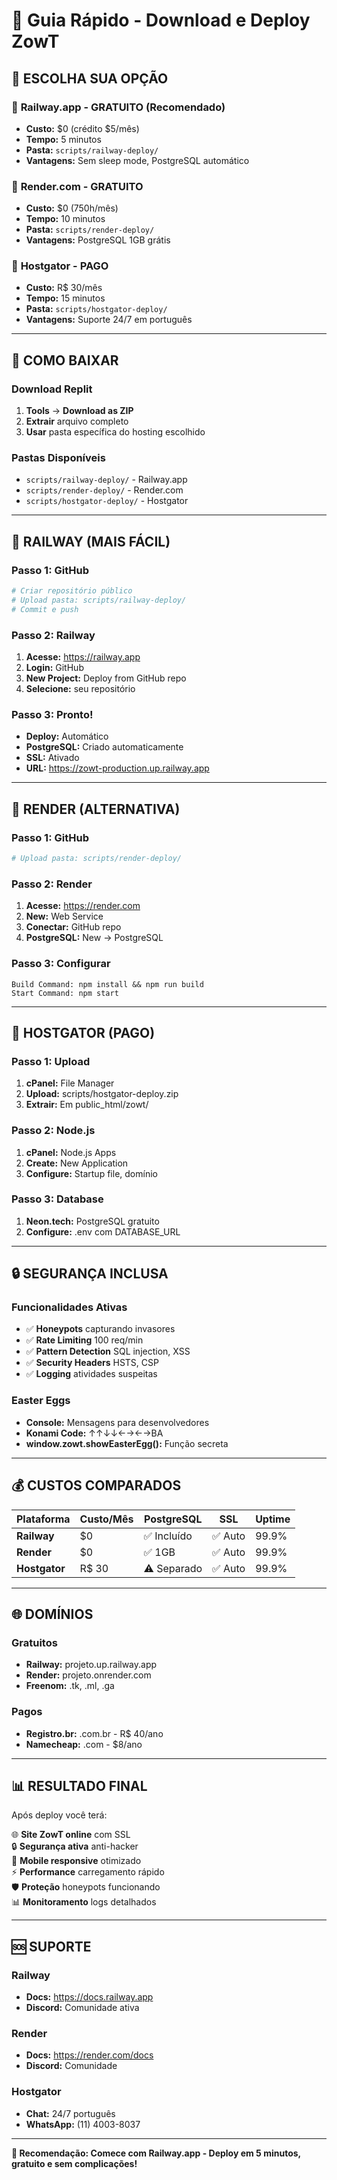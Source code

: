 # 🚀 Guia Rápido - Download e Deploy ZowT

## 🎯 ESCOLHA SUA OPÇÃO

### 🥇 **Railway.app - GRATUITO (Recomendado)**
- **Custo:** $0 (crédito $5/mês)
- **Tempo:** 5 minutos
- **Pasta:** `scripts/railway-deploy/`
- **Vantagens:** Sem sleep mode, PostgreSQL automático

### 🥈 **Render.com - GRATUITO**
- **Custo:** $0 (750h/mês)
- **Tempo:** 10 minutos
- **Pasta:** `scripts/render-deploy/`
- **Vantagens:** PostgreSQL 1GB grátis

### 🥉 **Hostgator - PAGO**
- **Custo:** R$ 30/mês
- **Tempo:** 15 minutos
- **Pasta:** `scripts/hostgator-deploy/`
- **Vantagens:** Suporte 24/7 em português

---

## 📁 COMO BAIXAR

### Download Replit
1. **Tools** → **Download as ZIP**
2. **Extrair** arquivo completo
3. **Usar** pasta específica do hosting escolhido

### Pastas Disponíveis
- `scripts/railway-deploy/` - Railway.app
- `scripts/render-deploy/` - Render.com
- `scripts/hostgator-deploy/` - Hostgator

---

## 🚂 RAILWAY (MAIS FÁCIL)

### Passo 1: GitHub
```bash
# Criar repositório público
# Upload pasta: scripts/railway-deploy/
# Commit e push
```

### Passo 2: Railway
1. **Acesse:** https://railway.app
2. **Login:** GitHub
3. **New Project:** Deploy from GitHub repo
4. **Selecione:** seu repositório

### Passo 3: Pronto!
- **Deploy:** Automático
- **PostgreSQL:** Criado automaticamente
- **SSL:** Ativado
- **URL:** https://zowt-production.up.railway.app

---

## 🎨 RENDER (ALTERNATIVA)

### Passo 1: GitHub
```bash
# Upload pasta: scripts/render-deploy/
```

### Passo 2: Render
1. **Acesse:** https://render.com
2. **New:** Web Service
3. **Conectar:** GitHub repo
4. **PostgreSQL:** New → PostgreSQL

### Passo 3: Configurar
```
Build Command: npm install && npm run build
Start Command: npm start
```

---

## 🦎 HOSTGATOR (PAGO)

### Passo 1: Upload
1. **cPanel:** File Manager
2. **Upload:** scripts/hostgator-deploy.zip
3. **Extrair:** Em public_html/zowt/

### Passo 2: Node.js
1. **cPanel:** Node.js Apps
2. **Create:** New Application
3. **Configure:** Startup file, domínio

### Passo 3: Database
1. **Neon.tech:** PostgreSQL gratuito
2. **Configure:** .env com DATABASE_URL

---

## 🔒 SEGURANÇA INCLUSA

### Funcionalidades Ativas
- ✅ **Honeypots** capturando invasores
- ✅ **Rate Limiting** 100 req/min
- ✅ **Pattern Detection** SQL injection, XSS
- ✅ **Security Headers** HSTS, CSP
- ✅ **Logging** atividades suspeitas

### Easter Eggs
- **Console:** Mensagens para desenvolvedores
- **Konami Code:** ↑↑↓↓←→←→BA
- **window.zowt.showEasterEgg():** Função secreta

---

## 💰 CUSTOS COMPARADOS

| Plataforma | Custo/Mês | PostgreSQL | SSL | Uptime |
|------------|-----------|------------|-----|---------|
| **Railway** | $0 | ✅ Incluído | ✅ Auto | 99.9% |
| **Render** | $0 | ✅ 1GB | ✅ Auto | 99.9% |
| **Hostgator** | R$ 30 | ⚠️ Separado | ✅ Auto | 99.9% |

---

## 🌐 DOMÍNIOS

### Gratuitos
- **Railway:** projeto.up.railway.app
- **Render:** projeto.onrender.com
- **Freenom:** .tk, .ml, .ga

### Pagos
- **Registro.br:** .com.br - R$ 40/ano
- **Namecheap:** .com - $8/ano

---

## 📊 RESULTADO FINAL

Após deploy você terá:

🌐 **Site ZowT online** com SSL  
🔒 **Segurança ativa** anti-hacker  
📱 **Mobile responsive** otimizado  
⚡ **Performance** carregamento rápido  
🛡️ **Proteção** honeypots funcionando  
📊 **Monitoramento** logs detalhados  

---

## 🆘 SUPORTE

### Railway
- **Docs:** https://docs.railway.app
- **Discord:** Comunidade ativa

### Render
- **Docs:** https://render.com/docs
- **Discord:** Comunidade

### Hostgator
- **Chat:** 24/7 português
- **WhatsApp:** (11) 4003-8037

---

**🎯 Recomendação: Comece com Railway.app - Deploy em 5 minutos, gratuito e sem complicações!**